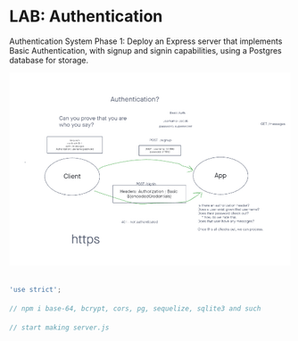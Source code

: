 # LAB: Authentication

Authentication System Phase 1: Deploy an Express server that implements Basic Authentication, with signup and signin capabilities, using a Postgres database for storage.

![UML](./images/Lab06-UML.png "UML")

``` JavaScript

'use strict';

// npm i base-64, bcrypt, cors, pg, sequelize, sqlite3 and such

// start making server.js

```
